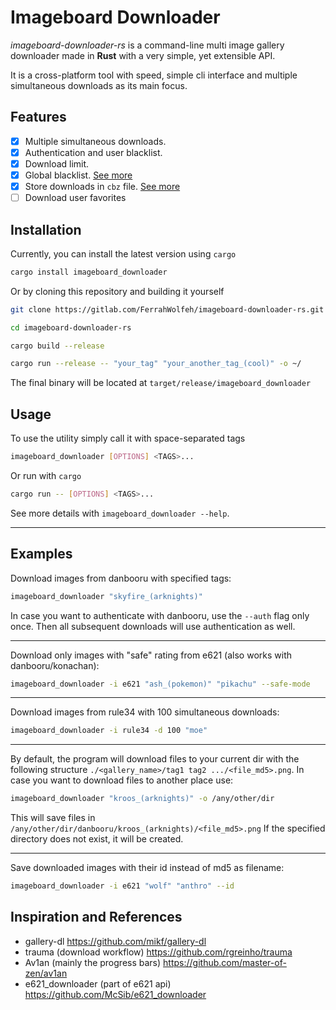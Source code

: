 # Imageboard Downloader

*imageboard-downloader-rs* is a command-line multi image gallery downloader made in **Rust** with a very simple, yet
extensible API.

It is a cross-platform tool with speed, simple cli interface and multiple simultaneous downloads as its main focus.

## Features

- [x] Multiple simultaneous downloads.
- [x] Authentication and user blacklist.
- [x] Download limit.
- [x] Global blacklist. [See more](docs/Global%20Blacklist.md)
- [x] Store downloads in `cbz` file. [See more](docs/CBZ.md)
- [ ] Download user favorites

## Installation

Currently, you can install the latest version using `cargo`

```bash
cargo install imageboard_downloader
```

Or by cloning this repository and building it yourself

```bash
git clone https://gitlab.com/FerrahWolfeh/imageboard-downloader-rs.git

cd imageboard-downloader-rs

cargo build --release

cargo run --release -- "your_tag" "your_another_tag_(cool)" -o ~/
```

The final binary will be located at `target/release/imageboard_downloader`

## Usage

To use the utility simply call it with space-separated tags

```bash
imageboard_downloader [OPTIONS] <TAGS>...
```

Or run with `cargo`

```bash
cargo run -- [OPTIONS] <TAGS>...
```

See more details with `imageboard_downloader --help`.

***

## Examples

Download images from danbooru with specified tags:

```bash
imageboard_downloader "skyfire_(arknights)"
```

In case you want to authenticate with danbooru, use the `--auth` flag only once. Then all subsequent downloads will use authentication as well.

***

Download only images with "safe" rating from e621 (also works with danbooru/konachan):

```bash
imageboard_downloader -i e621 "ash_(pokemon)" "pikachu" --safe-mode
```

***

Download images from rule34 with 100 simultaneous downloads:

```bash
imageboard_downloader -i rule34 -d 100 "moe"
```

***

By default, the program will download files to your current dir with the following structure `./<gallery_name>/tag1 tag2 .../<file_md5>.png`. In case you want to download files to another place use:

```bash
imageboard_downloader "kroos_(arknights)" -o /any/other/dir
```

This will save files in `/any/other/dir/danbooru/kroos_(arknights)/<file_md5>.png`
If the specified directory does not exist, it will be created.

***

Save downloaded images with their id instead of md5 as filename:

```bash
imageboard_downloader -i e621 "wolf" "anthro" --id
```

## Inspiration and References

- gallery-dl                         <https://github.com/mikf/gallery-dl>
- trauma (download workflow)         <https://github.com/rgreinho/trauma>
- Av1an (mainly the progress bars)   <https://github.com/master-of-zen/av1an>
- e621_downloader (part of e621 api) <https://github.com/McSib/e621_downloader>
